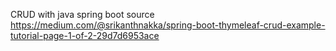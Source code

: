 CRUD with java spring boot
source https://medium.com/@srikanthnakka/spring-boot-thymeleaf-crud-example-tutorial-page-1-of-2-29d7d6953ace
